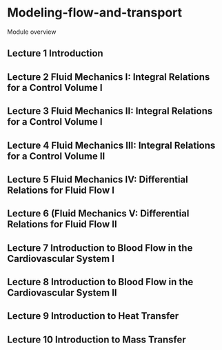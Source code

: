 # Modeling-flow-and-transport
Module overview 
## Lecture	1	Introduction	

## Lecture	2	Fluid	Mechanics	I:	Integral	Relations	for	a	Control	Volume	I		

## Lecture	3	Fluid	Mechanics	II:	Integral	Relations	for	a	Control	Volume	I			

## Lecture	4	Fluid	Mechanics	III:	Integral	Relations	for	a	Control	Volume	II		

## Lecture	5	Fluid	Mechanics	IV:	Differential	Relations	for	Fluid	Flow I				

## Lecture	6	(Fluid	Mechanics	V:	Differential	Relations	for	Fluid	Flow	II

## Lecture	7	Introduction	to	Blood	Flow	in	the	Cardiovascular	System	I				

## Lecture 8	Introduction	to	Blood	Flow	in	the	Cardiovascular	System	II	

## Lecture	9	Introduction	to	Heat	Transfer

## Lecture	10	Introduction	to	Mass	Transfer	
